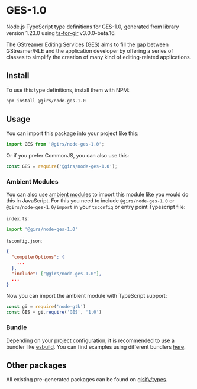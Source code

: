 
# GES-1.0

Node.js TypeScript type definitions for GES-1.0, generated from library version 1.23.0 using [ts-for-gir](https://github.com/gjsify/ts-for-gir) v3.0.0-beta.16.

The GStreamer Editing Services (GES) aims to fill the gap between GStreamer/NLE and the application developer by offering a series of classes to simplify the creation of many kind of editing-related applications.

## Install

To use this type definitions, install them with NPM:
```bash
npm install @girs/node-ges-1.0
```

## Usage

You can import this package into your project like this:
```ts
import GES from '@girs/node-ges-1.0';
```

Or if you prefer CommonJS, you can also use this:
```ts
const GES = require('@girs/node-ges-1.0');
```

### Ambient Modules

You can also use [ambient modules](https://github.com/gjsify/ts-for-gir/tree/main/packages/cli#ambient-modules) to import this module like you would do this in JavaScript.
For this you need to include `@girs/node-ges-1.0` or `@girs/node-ges-1.0/import` in your `tsconfig` or entry point Typescript file:

`index.ts`:
```ts
import '@girs/node-ges-1.0'
```

`tsconfig.json`:
```json
{
  "compilerOptions": {
    ...
  },
  "include": ["@girs/node-ges-1.0"],
  ...
}
```

Now you can import the ambient module with TypeScript support: 

```ts
const gi = require('node-gtk')
const GES = gi.require('GES', '1.0')
```


### Bundle

Depending on your project configuration, it is recommended to use a bundler like [esbuild](https://esbuild.github.io/). You can find examples using different bundlers [here](https://github.com/gjsify/ts-for-gir/tree/main/examples).

## Other packages

All existing pre-generated packages can be found on [gjsify/types](https://github.com/gjsify/types).

